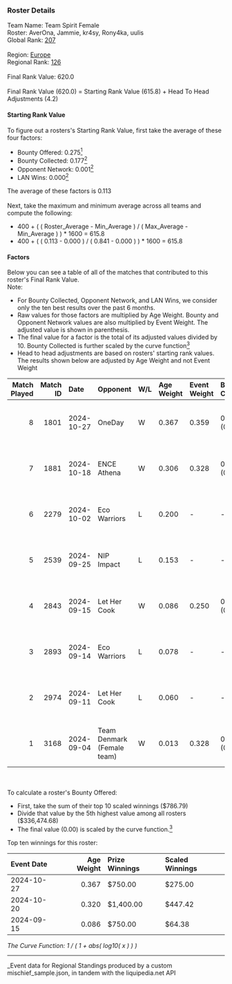 ### Roster Details<br />
Team Name: Team Spirit Female<br />
Roster: AverOna, Jammie, kr4sy, Rony4ka, uulis<br />
Global Rank: [207](../../standings_global_2025_03_01.md)<br />
<br />
Region: [Europe]( ../../standings_europe_2025_03_01.md)<br />
Regional Rank: [126]( ../../standings_europe_2025_03_01.md)<br />
<br />
Final Rank Value:  620.0<br />
<br />
Final Rank Value (620.0) = Starting Rank Value (615.8) + Head To Head Adjustments (4.2)<br />

#### Starting Rank Value<br />
To figure out a rosters's Starting Rank Value, first take the average of these four factors:<br />
- Bounty Offered: 0.275[<sup>1</sup>](#table2)
- Bounty Collected: 0.177[<sup>2</sup>](#table1)
- Opponent Network: 0.001[<sup>2</sup>](#table1)
- LAN Wins: 0.000[<sup>2</sup>](#table1)

The average of these factors is 0.113<br />
<br />
Next, take the maximum and minimum average across all teams and compute the following:<br />
- 400 + ( ( Roster_Average - Min_Average ) / ( Max_Average - Min_Average ) ) * 1600 = 615.8
- 400 + ( ( 0.113 - 0.000 ) / ( 0.841 - 0.000 ) ) * 1600 = 615.8


#### Factors<br />
Below you can see a table of all of the matches that contributed to this roster's Final Rank Value.<br />
Note:<br />

- For Bounty Collected, Opponent Network, and LAN Wins, we consider only the ten best results over the past 6 months.
- Raw values for those factors are multiplied by Age Weight. Bounty and Opponent Network values are also multiplied by Event Weight. The adjusted value is shown in parenthesis.
- The final value for a factor is the total of its adjusted values divided by 10. Bounty Collected is further scaled by the curve function[<sup>3</sup>](#curveFunction)
- Head to head adjustments are based on rosters' starting rank values. The results shown below are adjusted by Age Weight and not Event Weight
<span id="table1"></span><br />


| Match Played | Match ID | Date       | Opponent                   | W/L | Age Weight | Event Weight | Bounty Collected | Opponent Network | LAN Wins  | H2H Adj. | Roster                                 |
| -: | -: | :- | :- | :- | :- | :- | :- | :- | :- | -: | :- |
|            8 |     1801 | 2024-10-27 | OneDay                     | W   | 0.367      | 0.359        | 0.000 (0.000)    | 0.060 (0.008)    | 0 (0.000) |     4.04 | AverOna, Jammie, kr4sy, Rony4ka, uulis |
|            7 |     1881 | 2024-10-18 | ENCE Athena                | W   | 0.306      | 0.328        | 0.001 (0.000)    | 0.000 (0.000)    | 0 (0.000) |     3.54 | AverOna, Jammie, kr4sy, Rony4ka, uulis |
|            6 |     2279 | 2024-10-02 | Eco Warriors               | L   | 0.200      | -            | -                | -                | -         |    -1.63 | AverOna, Jammie, kr4sy, Rony4ka, uulis |
|            5 |     2539 | 2024-09-25 | NIP Impact                 | L   | 0.153      | -            | -                | -                | -         |    -1.86 | AverOna, Jammie, kr4sy, Rony4ka, uulis |
|            4 |     2843 | 2024-09-15 | Let Her Cook               | W   | 0.086      | 0.250        | 0.002 (0.000)    | 0.031 (0.001)    | 0 (0.000) |     1.39 | AverOna, Jammie, kr4sy, Rony4ka, uulis |
|            3 |     2893 | 2024-09-14 | Eco Warriors               | L   | 0.078      | -            | -                | -                | -         |    -0.65 | AverOna, Jammie, kr4sy, Rony4ka, uulis |
|            2 |     2974 | 2024-09-11 | Let Her Cook               | L   | 0.060      | -            | -                | -                | -         |    -0.92 | AverOna, Jammie, kr4sy, Rony4ka, uulis |
|            1 |     3168 | 2024-09-04 | Team Denmark (Female team) | W   | 0.013      | 0.328        | 0.008 (0.000)    | 0.067 (0.000)    | 0 (0.000) |     0.24 | AverOna, Jammie, kr4sy, Rony4ka, uulis |

<br />
<span id="table2"></span><br />
To calculate a roster's Bounty Offered:<br />

- First, take the sum of their top 10 scaled winnings ($786.79)
- Divide that value by the 5th highest value among all rosters ($336,474.68)
- The final value (0.00) is scaled by the curve function.[<sup>3</sup>](#curveFunction)

Top ten winnings for this roster:<br />

| Event Date | Age Weight | Prize Winnings | Scaled Winnings |
| :- | -: | :- | :- |
| 2024-10-27 |      0.367 | $750.00        | $275.00         |
| 2024-10-20 |      0.320 | $1,400.00      | $447.42         |
| 2024-09-15 |      0.086 | $750.00        | $64.38          |


<span id="curveFunction"></span>_The Curve Function: 1 / ( 1 + abs( log10( x ) ) )_<br />

---
_Event data for Regional Standings produced by a custom mischief_sample.json, in tandem with the liquipedia.net API<br />

